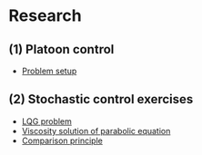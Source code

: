 # Research

## (1) Platoon control

- [Problem setup](https://github.com/JiaminJIAN/Research/blob/master/Platoon%20control/200615.pdf)


## (2) Stochastic control exercises

- [LQG problem](https://github.com/JiaminJIAN/Research/blob/master/Exercises/SC_Exercise%201.pdf)
- [Viscosity solution of parabolic equation](https://github.com/JiaminJIAN/Research/blob/master/Exercises/Exercise_Viscosity%20solution%20of%20parabolic%20equation.pdf)
- [Comparison principle](https://github.com/JiaminJIAN/Research/blob/master/Exercises/Comparison%20principle.pdf)
